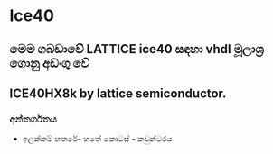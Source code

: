 # Ice40
## මෙම ගබඩාවේ LATTICE ice40 සඳහා vhdl මූලාශ්‍ර ගොනු අඩංගු වේ
## ICE40HX8k by lattice semiconductor.

### අන්තර්ගතය
  - ඉලක්කම් හතරේ- හතේ කොටස් - කවුන්ටරය

